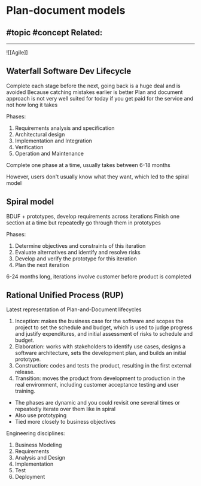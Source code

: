 # Plan-document models
#topic
#concept
**Related:**
-  

---

![[Agile]]

## Waterfall Software Dev Lifecycle
Complete each stage before the next, going back is a huge deal and is avoided
Because catching mistakes earlier is better 
Plan and document approach is not very well suited for today if you get paid for the service and not how long it takes

Phases: 
1. Requirements analysis and specification  
2. Architectural design  
3. Implementation and Integration  
4. Verification  
5. Operation and Maintenance

Complete one phase at a time, usually takes between 6-18 months

However, users don't usually know what they want, which led to the spiral model

## Spiral model
BDUF + prototypes, develop requirements across iterations 
Finish one section at a time but repeatedly go through them in prototypes 

Phases:
1. Determine objectives and constraints of this iteration  
2. Evaluate alternatives and identify and resolve risks  
3. Develop and verify the prototype for this iteration  
4. Plan the next iteration

6-24 months long, iterations involve customer before product is completed

## Rational Unified Process (RUP)
Latest representation of Plan-and-Document lifecycles 

1. Inception: makes the business case for the software and scopes the project to set the  schedule and budget, which is used to judge progress and justify expenditures, and  initial assessment of risks to schedule and budget.  
2. Elaboration: works with stakeholders to identify use cases, designs a software architecture, sets the development plan, and builds an initial prototype.  
3. Construction: codes and tests the product, resulting in the first external release.  
4. Transition: moves the product from development to production in the real environment,  including customer acceptance testing and user training.


- The phases are dynamic and you could revisit one several times or repeatedly iterate over them like in spiral
- Also use prototyping
- Tied more closely to business objectives 

Engineering disciplines: 
1. Business Modeling  
2. Requirements  
3. Analysis and Design  
4. Implementation  
5. Test  
6. Deployment